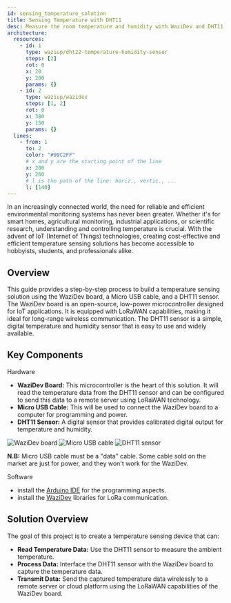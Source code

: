 ```yaml
---
id: sensing_temperature_solution
title: Sensing Temperature with DHT11
desc: Measure the room temperature and humidity with WaziDev and DHT11.
architecture:
  resources:
    - id: 1
      type: waziup/dht22-temperature-humidity-sensor
      steps: [2]
      rot: 0
      x: 20
      y: 200
      params: {}
    - id: 2
      type: waziup/wazidev
      steps: [1, 2]
      rot: 0
      x: 380
      y: 150
      params: {}
  lines:
    - from: 1
      to: 2
      color: "#99C2FF"
      # x and y are the starting point of the line
      x: 200
      y: 260
      # l is the path of the line: horiz., vertic., ...
      l: [140]
---
```


In an increasingly connected world, the need for reliable and efficient environmental monitoring systems has never been greater. Whether it's for smart homes, agricultural monitoring, industrial applications, or scientific research, understanding and controlling temperature is crucial. With the advent of IoT (Internet of Things) technologies, creating cost-effective and efficient temperature sensing solutions has become accessible to hobbyists, students, and professionals alike.

Overview
------------
This guide provides a step-by-step process to build a temperature sensing solution using the WaziDev board, a Micro USB cable, and a DHT11 sensor. The WaziDev board is an open-source, low-power microcontroller designed for IoT applications. It is equipped with LoRaWAN capabilities, making it ideal for long-range wireless communication. The DHT11 sensor is a simple, digital temperature and humidity sensor that is easy to use and widely available.

Key Components
------------
Hardware

  - **WaziDev Board:** This microcontroller is the heart of this solution. It will read the temperature data from the DHT11 sensor and can be configured to send this data to a remote server using LoRaWAN technology.
  - **Micro USB Cable:** This will be used to connect the WaziDev board to a computer for programming and power.
  - **DHT11 Sensor:** A digital sensor that provides calibrated digital output for temperature and humidity.

![WaziDev board](../../resources/Boards/WaziDev/media/image9.png)
![Micro USB cable](../../resources/Boards/WaziDev/media/image8.png)
![DHT11 sensor](../../resources/Boards/WaziDev/media/image13.png)

<alert type='warning'> **N.B:** Micro USB cable must be a "data" cable. Some cable sold on the market are just for power, and they won't work for the WaziDev.</alert>

Software
  - install the [Arduino IDE](https://www.arduino.cc/en/Main/Software) for the programming aspects.
  - install the [WaziDev](https://github.com/Waziup/WaziDev/archive/master.zip) libraries for LoRa communication.

Solution Overview
-----------------
The goal of this project is to create a temperature sensing device that can:

  - **Read Temperature Data:** Use the DHT11 sensor to measure the ambient temperature.
  - **Process Data:** Interface the DHT11 sensor with the WaziDev board to capture the temperature data.
  - **Transmit Data:** Send the captured temperature data wirelessly to a remote server or cloud platform using the LoRaWAN capabilities of the WaziDev board.
